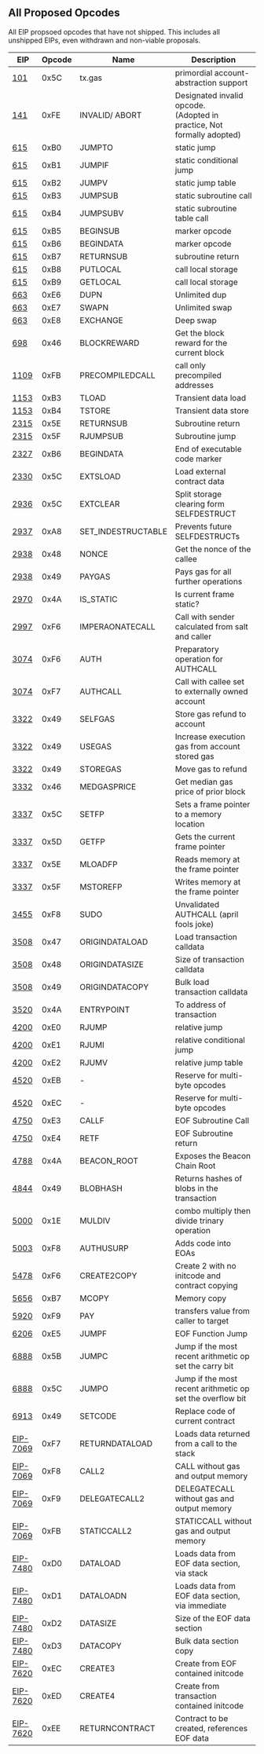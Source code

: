 All Proposed Opcodes
--------------------

All EIP propsoed opcodes that have not shipped. This includes all
unshipped EIPs, even withdrawn and non-viable proposals.

| EIP                                                                    | Opcode | Name               | Description                                                                  |
|------------------------------------------------------------------------|--------|--------------------|------------------------------------------------------------------------------|
| [101](https://eips.ethereum.org/EIPS/eip-101)                          | 0x5C   | tx.gas             | primordial account-abstraction support                                       |
| [141](https://eips.ethereum.org/EIPS/eip-141)                          | 0xFE   | INVALID/ ABORT     | Designated invalid opcode. <br />(Adopted in practice, Not formally adopted) |
| [615](https://eips.ethereum.org/EIPS/eip-615)                          | 0xB0   | JUMPTO             | static jump                                                                  |
| [615](https://eips.ethereum.org/EIPS/eip-615)                          | 0xB1   | JUMPIF             | static conditional jump                                                      |
| [615](https://eips.ethereum.org/EIPS/eip-615)                          | 0xB2   | JUMPV              | static jump table                                                            |
| [615](https://eips.ethereum.org/EIPS/eip-615)                          | 0xB3   | JUMPSUB            | static subroutine call                                                       |
| [615](https://eips.ethereum.org/EIPS/eip-615)                          | 0xB4   | JUMPSUBV           | static subroutine table call                                                 |
| [615](https://eips.ethereum.org/EIPS/eip-615)                          | 0xB5   | BEGINSUB           | marker opcode                                                                |
| [615](https://eips.ethereum.org/EIPS/eip-615)                          | 0xB6   | BEGINDATA          | marker opcode                                                                |
| [615](https://eips.ethereum.org/EIPS/eip-615)                          | 0xB7   | RETURNSUB          | subroutine return                                                            |
| [615](https://eips.ethereum.org/EIPS/eip-615)                          | 0xB8   | PUTLOCAL           | call local storage                                                           |
| [615](https://eips.ethereum.org/EIPS/eip-615)                          | 0xB9   | GETLOCAL           | call local storage                                                           |
| [663](https://eips.ethereum.org/EIPS/eip-663)                          | 0xE6   | DUPN               | Unlimited dup                                                                |
| [663](https://eips.ethereum.org/EIPS/eip-663)                          | 0xE7   | SWAPN              | Unlimited swap                                                               |
| [663](https://eips.ethereum.org/EIPS/eip-663)                          | 0xE8   | EXCHANGE           | Deep swap                                                                    |
| [698](https://eips.ethereum.org/EIPS/eip-698)                          | 0x46   | BLOCKREWARD        | Get the block reward for the current block                                   |
| [1109](https://eips.ethereum.org/EIPS/eip-1109)                        | 0xFB   | PRECOMPILEDCALL    | call only precompiled addresses                                              |
| [1153](https://eips.ethereum.org/EIPS/eip-1153)                        | 0xB3   | TLOAD              | Transient data load                                                          |
| [1153](https://eips.ethereum.org/EIPS/eip-1153)                        | 0xB4   | TSTORE             | Transient data store                                                         |
| [2315](https://eips.ethereum.org/EIPS/eip-2315)                        | 0x5E   | RETURNSUB          | Subroutine return                                                            |
| [2315](https://eips.ethereum.org/EIPS/eip-2315)                        | 0x5F   | RJUMPSUB           | Subroutine jump                                                              |
| [2327](https://eips.ethereum.org/EIPS/eip-2327)                        | 0xB6   | BEGINDATA          | End of executable code marker                                                |
| [2330](https://eips.ethereum.org/EIPS/eip-2330)                        | 0x5C   | EXTSLOAD           | Load external contract data                                                  |
| [2936](https://eips.ethereum.org/EIPS/eip-2936)                        | 0x5C   | EXTCLEAR           | Split storage clearing form SELFDESTRUCT                                     |
| [2937](https://eips.ethereum.org/EIPS/eip-2937)                        | 0xA8   | SET_INDESTRUCTABLE | Prevents future SELFDESTRUCTs                                                |
| [2938](https://eips.ethereum.org/EIPS/eip-2938)                        | 0x48   | NONCE              | Get the nonce of the callee                                                  |
| [2938](https://eips.ethereum.org/EIPS/eip-2938)                        | 0x49   | PAYGAS             | Pays gas for all further operations                                          |
| [2970](https://eips.ethereum.org/EIPS/eip-2970)                        | 0x4A   | IS_STATIC          | Is current frame static?                                                     |
| [2997](https://eips.ethereum.org/EIPS/eip-2997)                        | 0xF6   | IMPERAONATECALL    | Call with sender calculated from salt and caller                             |
| [3074](https://eips.ethereum.org/EIPS/eip-3074)                        | 0xF6   | AUTH               | Preparatory operation for AUTHCALL                                           |
| [3074](https://eips.ethereum.org/EIPS/eip-3074)                        | 0xF7   | AUTHCALL           | Call with callee set to externally owned account                             |
| [3322](https://eips.ethereum.org/EIPS/eip-3322)                        | 0x49   | SELFGAS            | Store gas refund to account                                                  |
| [3322](https://eips.ethereum.org/EIPS/eip-3322)                        | 0x49   | USEGAS             | Increase execution gas from account stored gas                               |
| [3322](https://eips.ethereum.org/EIPS/eip-3322)                        | 0x49   | STOREGAS           | Move gas to refund                                                           |
| [3332](https://eips.ethereum.org/EIPS/eip-3332)                        | 0x46   | MEDGASPRICE        | Get median gas price of prior block                                          |
| [3337](https://eips.ethereum.org/EIPS/eip-3337)                        | 0x5C   | SETFP              | Sets a frame pointer to a memory location                                    |
| [3337](https://eips.ethereum.org/EIPS/eip-3337)                        | 0x5D   | GETFP              | Gets the current frame pointer                                               |
| [3337](https://eips.ethereum.org/EIPS/eip-3337)                        | 0x5E   | MLOADFP            | Reads memory at the frame pointer                                            |
| [3337](https://eips.ethereum.org/EIPS/eip-3337)                        | 0x5F   | MSTOREFP           | Writes memory at the frame pointer                                           |
| [3455](https://eips.ethereum.org/EIPS/eip-3455)                        | 0xF8   | SUDO               | Unvalidated AUTHCALL (april fools joke)                                      |
| [3508](https://eips.ethereum.org/EIPS/eip-3508)                        | 0x47   | ORIGINDATALOAD     | Load transaction calldata                                                    |
| [3508](https://eips.ethereum.org/EIPS/eip-3508)                        | 0x48   | ORIGINDATASIZE     | Size of transaction calldata                                                 |
| [3508](https://eips.ethereum.org/EIPS/eip-3508)                        | 0x49   | ORIGINDATACOPY     | Bulk load transaction calldata                                               |
| [3520](https://eips.ethereum.org/EIPS/eip-3520)                        | 0x4A   | ENTRYPOINT         | To address of transaction                                                    |
| [4200](https://eips.ethereum.org/EIPS/eip-4200)                        | 0xE0   | RJUMP              | relative jump                                                                |
| [4200](https://eips.ethereum.org/EIPS/eip-4200)                        | 0xE1   | RJUMI              | relative conditional jump                                                    |
| [4200](https://eips.ethereum.org/EIPS/eip-4200)                        | 0xE2   | RJUMV              | relative jump table                                                          |
| [4520](https://eips.ethereum.org/EIPS/eip-4520)                        | 0xEB   | -                  | Reserve for multi-byte opcodes                                               |
| [4520](https://eips.ethereum.org/EIPS/eip-4520)                        | 0xEC   | -                  | Reserve for multi-byte opcodes                                               |
| [4750](https://eips.ethereum.org/EIPS/eip-4750)                        | 0xE3   | CALLF              | EOF Subroutine Call                                                          |
| [4750](https://eips.ethereum.org/EIPS/eip-4750)                        | 0xE4   | RETF               | EOF Subroutine return                                                        |
| [4788](https://eips.ethereum.org/EIPS/eip-4788)                        | 0x4A   | BEACON_ROOT        | Exposes the Beacon Chain Root                                                |
| [4844](https://eips.ethereum.org/EIPS/eip-4844)                        | 0x49   | BLOBHASH           | Returns hashes of blobs in the transaction                                   |
| [5000](https://eips.ethereum.org/EIPS/eip-5000)                        | 0x1E   | MULDIV             | combo multiply then divide trinary operation                                 |
| [5003](https://eips.ethereum.org/EIPS/eip-5003)                        | 0xF8   | AUTHUSURP          | Adds code into EOAs                                                          |
| [5478](https://eips.ethereum.org/EIPS/eip-5478)                        | 0xF6   | CREATE2COPY        | Create 2 with no initcode and contract copying                               |
| [5656](https://eips.ethereum.org/EIPS/eip-5656)                        | 0xB7   | MCOPY              | Memory copy                                                                  |
| [5920](https://eips.ethereum.org/EIPS/eip-5920)                        | 0xF9   | PAY                | transfers value from caller to target                                        |
| [6206](https://eips.ethereum.org/EIPS/eip-6206)                        | 0xE5   | JUMPF              | EOF Function Jump                                                            |
| [6888](https://eips.ethereum.org/EIPS/eip-6888)                        | 0x5B   | JUMPC              | Jump if the most recent arithmetic op set the carry bit                      |
| [6888](https://eips.ethereum.org/EIPS/eip-6888)                        | 0x5C   | JUMPO              | Jump if the most recent arithmetic op set the overflow bit                   |
| [6913](https://eips.ethereum.org/EIPS/eip-6913)                        | 0x49   | SETCODE            | Replace code of current contract                                             |
| [EIP-7069](https://eips.ethereum.org/EIPS/eip-7069)                    | 0xF7   | RETURNDATALOAD     | Loads data returned from a call to the stack                                 |
| [EIP-7069](https://eips.ethereum.org/EIPS/eip-7069)                    | 0xF8   | CALL2              | CALL without gas and output memory                                           |
| [EIP-7069](https://eips.ethereum.org/EIPS/eip-7069)                    | 0xF9   | DELEGATECALL2      | DELEGATECALL without gas and output memory                                   |
| [EIP-7069](https://eips.ethereum.org/EIPS/eip-7069)                    | 0xFB   | STATICCALL2        | STATICCALL without gas and output memory                                     |
| [EIP-7480](https://eips.ethereum.org/EIPS/eip-7480)                    | 0xD0   | DATALOAD           | Loads data from EOF data section, via stack                                  |
| [EIP-7480](https://eips.ethereum.org/EIPS/eip-7480)                    | 0xD1   | DATALOADN          | Loads data from EOF data section, via immediate                              |
| [EIP-7480](https://eips.ethereum.org/EIPS/eip-7480)                    | 0xD2   | DATASIZE           | Size of the EOF data section                                                 |
| [EIP-7480](https://eips.ethereum.org/EIPS/eip-7480)                    | 0xD3   | DATACOPY           | Bulk data section copy                                                       |
| [EIP-7620](https://eips.ethereum.org/EIPS/eip-7620)                    | 0xEC   | CREATE3            | Create from EOF contained initcode                                           |
| [EIP-7620](https://eips.ethereum.org/EIPS/eip-7620)                    | 0xED   | CREATE4            | Create from transaction contained initcode                                   |
| [EIP-7620](https://eips.ethereum.org/EIPS/eip-7620)                    | 0xEE   | RETURNCONTRACT     | Contract to be created, references EOF data                                  |
